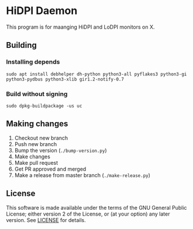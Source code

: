# HiDPI Daemon

This program is for maanging HiDPI and LoDPI monitors on X.

## Building

### Installing depends

`sudo apt install debhelper dh-python python3-all pyflakes3 python3-gi python3-pydbus python3-xlib gir1.2-notify-0.7`

### Build without signing

`sudo dpkg-buildpackage -us uc`

## Making changes

1. Checkout new branch
2. Push new branch
3. Bump the version (`./bump-version.py`)
4. Make changes
5. Make pull request
6. Get PR approved and merged
7. Make a release from master branch (`./make-release.py`)

## License

This software is made available under the terms of the GNU General Public
License; either version 2 of the License, or (at your option) any later
version. See [LICENSE](LICENSE) for details.

